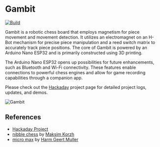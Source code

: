 # Gambit
[![Build](../../actions/workflows/build.yml/badge.svg)](../../actions/workflows/build.yml)

Gambit is a robotic chess board that employs magnetism for piece movement and movement detection. It utilizes an electromagnet on an H-Bot mechanism for precise piece manipulation and a reed switch matrix to accurately track piece positions. The core of Gambit is powered by an Arduino Nano ESP32 and is primarily constructed using 3D printing.

The Arduino Nano ESP32 opens up possibilities for future enhancements, such as Bluetooth and Wi-Fi connectivity. These features enable connections to powerful chess engines and allow for game recording capabilities through a companion app.

Please check out the [Hackaday](https://hackaday.io/project/192559-gambit) project page for detailed project logs, updates, and demos.

![Gambit](https://github.com/bungogood/gambit-board/assets/49326541/d9cc9700-85d9-4ce3-9050-ed555c96e772)

## References
- [Hackaday Project](https://hackaday.io/project/192559-gambit)
- [nibble chess](https://github.com/maksimKorzh/nibble-chess) by [Maksim Korzh](https://www.chessprogramming.org/Maksim_Korzh)
- [micro max](https://www.chessprogramming.org/Micro-Max) by [Harm Geert Muller](https://www.chessprogramming.org/Harm_Geert_Muller)
